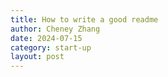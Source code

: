 ```yaml
---
title: How to write a good readme
author: Cheney Zhang
date: 2024-07-15
category: start-up
layout: post
---
```

